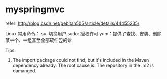 
# myspringmvc

refer: http://blog.csdn.net/gebitan505/article/details/44455235/

Linux 常用命令：
su: 切换用户
sudo: 授权许可
yum：提供了查找、安装、删除某一个、一组甚至全部软件包的命

Tips:
1. The import package could not find, but it's included in the Maven dependency already. The root cause is: The repository in the .m2 is damanged.
